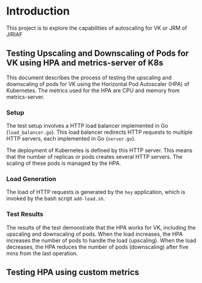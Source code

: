 # Introduction
This project is to explore the capabilities of autoscaling for VK or JRM of JIRIAF

## Testing Upscaling and Downscaling of Pods for VK using HPA and metrics-server of K8s 
This document describes the process of testing the upscaling and downscaling of pods for VK using the Horizontal Pod Autoscaler (HPA) of Kubernetes. The metrics used for the HPA are CPU and memory from metrics-server.

### Setup
The test setup involves a HTTP load balancer implemented in Go (`load_balancer.go`). This load balancer redirects HTTP requests to multiple HTTP servers, each implemented in Go (`server.go`).

The deployment of Kubernetes is defined by this HTTP server. This means that the number of replicas or pods creates several HTTP servers. The scaling of these pods is managed by the HPA.

### Load Generation
The load of HTTP requests is generated by the `hey` application, which is invoked by the bash script `add-load.sh`.

### Test Results
The results of the test demonstrate that the HPA works for VK, including the upscaling and downscaling of pods. When the load increases, the HPA increases the number of pods to handle the load (upscaling). When the load decreases, the HPA reduces the number of pods (downscaling) after five mins from the last operation.


## Testing HPA using custom metrics